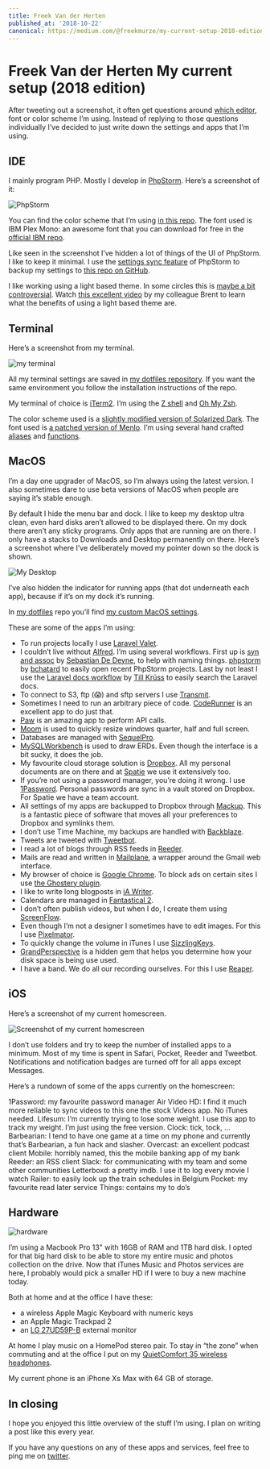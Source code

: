```yaml
---
title: Freek Van der Herten
published_at: '2018-10-22'
canonical: https://medium.com/@freekmurze/my-current-setup-2018-edition-700687fbc838
---
```


# Freek Van der Herten My current setup (2018 edition)

After tweeting out a screenshot, it often get questions around [which editor](https://twitter.com/bashgeek/status/1053559280035491840), font or color scheme I’m using. Instead of replying to those questions individually I’ve decided to just write down the settings and apps that I’m using.

## IDE

I mainly program PHP. Mostly I develop in [PhpStorm](https://www.jetbrains.com/phpstorm). Here’s a screenshot of it:

![PhpStorm](images/ide.png)

You can find the color scheme that I’m using [in this repo](https://github.com/freekmurze/phpstorm-color-schemes). The font used is IBM Plex Mono: an awesome font that you can download for free in the [official IBM repo](https://github.com/IBM/plex/tree/master/IBM-Plex-Mono/fonts/complete/ttf).

Like seen in the screenshot I’ve hidden a lot of things of the UI of PhpStorm. I like to keep it minimal. I use the [settings sync feature](https://www.jetbrains.com/help/phpstorm/sharing-your-ide-settings.html#settings-repository) of PhpStorm to backup my settings to [this repo on GitHub](https://github.com/freekmurze/phpstorm-settings).

I like working using a light based theme. In some circles this is [maybe a bit controversial](https://twitter.com/Loruzzz/status/1053561991934214144). Watch [this excellent video](https://youtu.be/rDMI1dpNfdw?t=353) by my colleague Brent to learn what the benefits of using a light based theme are.

## Terminal

Here’s a screenshot from my terminal.

![my terminal](images/terminal.png)

All my terminal settings are saved in [my dotfiles repository](https://github.com/freekmurze/dotfiles). If you want the same environment you follow the installation instructions of the repo.

My terminal of choice is [iTerm2](https://www.iterm2.com/). I’m using the [Z shell](https://en.wikipedia.org/wiki/Z_shell) and [Oh My Zsh](https://ohmyz.sh/).

The color scheme used is a [slightly modified version of Solarized Dark](https://github.com/freekmurze/dotfiles/blob/master/misc/Solarized%20Dark%20Corrected.itermcolors). The font used is [a patched version of Menlo](https://github.com/freekmurze/dotfiles/blob/master/misc/Menlo-Powerline.otf). I’m using several hand crafted [aliases](https://github.com/freekmurze/dotfiles/blob/master/shell/.aliases) and [functions](https://github.com/freekmurze/dotfiles/blob/master/shell/.functions).

## MacOS

I’m a day one upgrader of MacOS, so I’m always using the latest version. I also sometimes dare to use beta versions of MacOS when people are saying it’s stable enough.

By default I hide the menu bar and dock. I like to keep my desktop ultra clean, even hard disks aren’t allowed to be displayed there. On my dock there aren’t any sticky programs. Only apps that are running are on there. I only have a stacks to Downloads and Desktop permanently on there. Here’s a screenshot where I’ve deliberately moved my pointer down so the dock is shown.

![My Desktop](images/desktop.png)

I’ve also hidden the indicator for running apps (that dot underneath each app), because if it’s on my dock it’s running.

In [my dotfiles](https://github.com/freekmurze/dotfiles) repo you’ll find [my custom MacOS settings](https://github.com/freekmurze/dotfiles/blob/master/macos/set-defaults.sh).

These are some of the apps I’m using:

* To run projects locally I use [Laravel Valet](https://laravel.com/docs/5.7/valet).
* I couldn’t live without [Alfred](https://www.alfredapp.com/). I’m using several workflows. First up is [syn and assoc](https://github.com/sebastiandedeyne/naming-things-alfred-workflow) by [Sebastian De Deyne](https://twitter.com/sebdedeyne), to help with naming things. [phpstorm](https://github.com/bchatard/jetbrains-alfred-workflow) by [bchatard](https://github.com/bchatard) to easily open recent PhpStorm projects. Last by not least I use the [Laravel docs workflow](https://github.com/tillkruss/alfred-laravel-docs) by [Till Krüss](https://twitter.com/tillkruss) to easily search the Laravel docs.
* To connect to S3, ftp (😱) and sftp servers I use [Transmit](https://panic.com/transmit/).
* Sometimes I need to run an arbitrary piece of code. [CodeRunner](https://coderunnerapp.com/) is an excellent app to do just that.
* [Paw](https://paw.cloud/) is an amazing app to perform API calls.
* [Moom](https://manytricks.com/moom/) is used to quickly resize windows quarter, half and full screen.
* Databases are managed with [SequelPro](https://sequelpro.com/).
* [MySQLWorkbench](https://www.mysql.com/products/workbench/) is used to draw ERDs. Even though the interface is a bit sucky, it does the job.
* My favourite cloud storage solution is [Dropbox](https://dropbox.com/). All my personal documents are on there and at [Spatie](https://spatie.be/) we use it extensively too.
* If you’re not using a password manager, you’re doing it wrong. I use [1Password](https://1password.com/). Personal passwords are sync in a vault stored on Dropbox. For Spatie we have a team account.
* All settings of my apps are backupped to Dropbox through [Mackup](https://github.com/lra/mackup). This is a fantastic piece of software that moves all your preferences to Dropbox and symlinks them.
* I don’t use Time Machine, my backups are handled with [Backblaze](https://www.backblaze.com/).
* Tweets are tweeted with [Tweetbot](https://tapbots.com/tweetbot/mac/).
* I read a lot of blogs through RSS feeds in [Reeder](http://reederapp.com/mac/).
* Mails are read and written in [Mailplane](https://mailplaneapp.com/), a wrapper around the Gmail web interface.
* My browser of choice is [Google Chrome](https://www.google.com/chrome/). To block ads on certain sites I use [the Ghostery plugin](https://www.ghostery.com/).
* I like to write long blogposts in [iA Writer](https://ia.net/writer).
* Calendars are managed in [Fantastical 2](https://flexibits.com/fantastical).
* I don’t often publish videos, but when I do, I create them using [ScreenFlow](https://www.telestream.net/screenflow/overview.htm).
* Even though I’m not a designer I sometimes have to edit images. For this I use [Pixelmator](https://www.pixelmator.com/pro/).
* To quickly change the volume in iTunes I use [SizzlingKeys](http://www.yellowmug.com/sizzlingkeys/).
* [GrandPerspective](http://grandperspectiv.sourceforge.net/) is a hidden gem that helps you determine how your disk space is being use used.
* I have a band. We do all our recording ourselves. For this I use [Reaper](https://www.reaper.fm/).

## iOS

Here’s a screenshot of my current homescreen.

![Screenshot of my current homescreen](images/homescreen.jpeg)

I don’t use folders and try to keep the number of installed apps to a minimum. Most of my time is spent in Safari, Pocket, Reeder and Tweetbot. Notifications and notification badges are turned off for all apps except Messages.

Here’s a rundown of some of the apps currently on the homescreen:

1Password: my favourite password manager
Air Video HD: I find it much more reliable to sync videos to this one the stock Videos app. No iTunes needed.
Lifesum: I’m currently trying to lose some weight. I use this app to track my weight. I’m just using the free version.
Clock: tick, tock, …
Barbearian: I tend to have one game at a time on my phone and currently that’s Barbearian, a fun hack and slasher.
Overcast: an excellent podcast client
Mobile: horribly named, this the mobile banking app of my bank
Reeder: an RSS client
Slack: for communicating with my team and some other communities
Letterboxd: a pretty imdb. I use it to log every movie I watch
Railer: to easily look up the train schedules in Belgium
Pocket: my favourite read later service
Things: contains my to do’s

## Hardware

![hardware](images/hardware.png)

I’m using a Macbook Pro 13" with 16GB of RAM and 1TB hard disk. I opted for that big hard disk to be able to store my entire music and photos collection on the drive. Now that iTunes Music and Photos services are here, I probably would pick a smaller HD if I were to buy a new machine today.

Both at home and at the office I have these:

* a wireless Apple Magic Keyboard with numeric keys
* an Apple Magic Trackpad 2
* an [LG 27UD59P-B](https://www.lg.com/ca_en/desktop-monitors/lg-27UD59P-B) external monitor

At home I play music on a HomePod stereo pair. To stay in “the zone” when commuting and at the office I put on my [QuietComfort 35 wireless headphones](https://www.bose.com/en_us/products/headphones/over_ear_headphones/quietcomfort-35-wireless-ii.html).

My current phone is an iPhone Xs Max with 64 GB of storage.

## In closing

I hope you enjoyed this little overview of the stuff I’m using. I plan on writing a post like this every year.

If you have any questions on any of these apps and services, feel free to ping me on [twitter](https://twitter.com/freekmurze).
